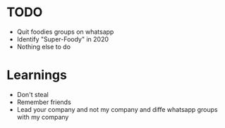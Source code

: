 # TODO
- Quit foodies groups on whatsapp
- Identify "Super-Foody" in 2020
- Nothing else to do

# Learnings
- Don't steal
- Remember friends
- Lead your company and not my company and diffe whatsapp groups with my company
